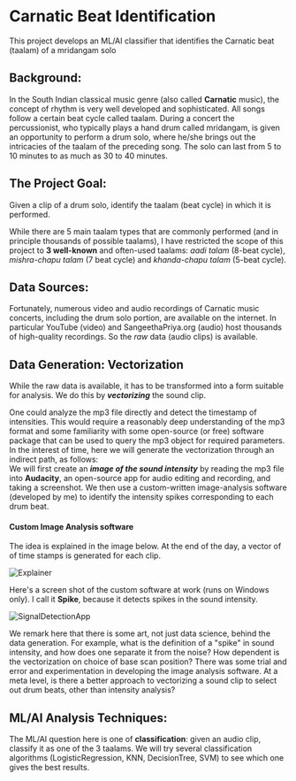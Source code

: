 # Carnatic Beat Identification
 This project develops an ML/AI classifier that identifies the Carnatic beat (taalam) of a mridangam solo
 
## Background:
In the South Indian classical music genre (also called **Carnatic** music), the concept of rhythm is very well developed and sophisticated. All songs follow a certain beat cycle called taalam. During a concert the percussionist, who typically plays a hand drum called mridangam, is given an opportunity to perform a drum solo, where he/she brings out the intricacies of the taalam of the preceding song. The solo can last from 5 to 10 minutes to as much as 30 to 40 minutes.

## The Project Goal:
Given a clip of a drum solo, identify the taalam (beat cycle) in which it is performed. <br/>

While there are 5 main taalam types that are commonly performed (and in principle thousands of possible taalams), I have restricted the scope of this project to **3 well-known** and often-used taalams: _aadi talam_ (8-beat cycle), _mishra-chapu talam_ (7 beat cycle) and _khanda-chapu talam_ (5-beat cycle).

## Data Sources:
Fortunately, numerous video and audio recordings of Carnatic music concerts, including the drum solo portion, are available on the internet. In particular YouTube (video) and SangeethaPriya.org (audio) host thousands of high-quality recordings. So the _raw_ data (audio clips) is available.

## Data Generation: Vectorization
While the raw data is available, it has to be transformed into a form suitable for analysis. We do this by **_vectorizing_** the sound clip. <br/>

One could analyze the mp3 file directly and detect the timestamp of intensities. This would require a reasonably deep understanding of the mp3 format and some familiarity with some open-source (or free) software package that can be used to query the mp3 object for required parameters. In the interest of time, here we will generate the vectorization through an indirect path, as follows: <br/>
We will first create an **_image of the sound intensity_** by reading the mp3 file into **Audacity**, an open-source app for audio editing and recording, and taking a screenshot. We then use a custom-written image-analysis software (developed by me) to identify the intensity spikes corresponding to each drum beat. <br/>

#### Custom Image Analysis software
The idea is explained in the image below. At the end of the day, a vector of of time stamps is generated for each clip.

![Explainer](https://github.com/user-attachments/assets/c6597ff4-4fe2-4629-916a-9637869c68ea)

Here's a screen shot of the custom software at work (runs on Windows only). I call it **Spike**, because it detects spikes in the sound intensity.

![SignalDetectionApp](https://github.com/user-attachments/assets/c04272ee-47e9-4e4b-9aaf-54a245c0f365)

We remark here that there is some art, not just data science, behind the data generation. For example, what is the definition of a "spike" in sound intensity, and how does one separate it from the noise? How dependent is the vectorization on choice of base scan position? There was some trial and error and experimentation in developing the image analysis software. At a meta level, is there a better approach to vectorizing a sound clip to select out drum beats, other than intensity analysis?

## ML/AI Analysis Techniques:
The ML/AI question here is one of **classification**: given an audio clip, classify it as one of the 3 taalams.
We will try several classification algorithms (LogisticRegression, KNN, DecisionTree, SVM) to see which one gives the best results.


